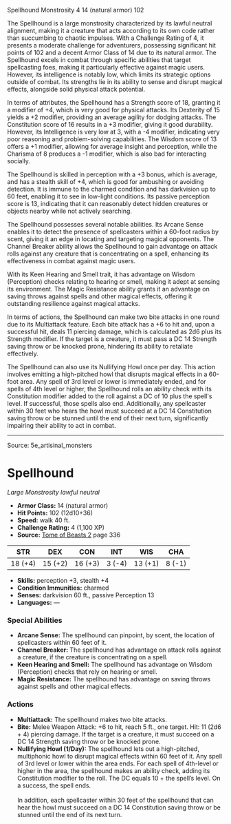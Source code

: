 <MonsterName/>Spellhound</MonsterName>
<CreatureType/>Monstrosity</CreatureType>
<CR/>4</CR>
<AC/>14 (natural armor)</AC>
<HP/>102</HP>
<summary>The Spellhound is a large monstrosity characterized by its lawful neutral alignment, making it a creature that acts according to its own code rather than succumbing to chaotic impulses. With a Challenge Rating of 4, it presents a moderate challenge for adventurers, possessing significant hit points of 102 and a decent Armor Class of 14 due to its natural armor. The Spellhound excels in combat through specific abilities that target spellcasting foes, making it particularly effective against magic users. However, its intelligence is notably low, which limits its strategic options outside of combat. Its strengths lie in its ability to sense and disrupt magical effects, alongside solid physical attack potential.</summary>

<detail>

In terms of attributes, the Spellhound has a Strength score of 18, granting it a modifier of +4, which is very good for physical attacks. Its Dexterity of 15 yields a +2 modifier, providing an average agility for dodging attacks. The Constitution score of 16 results in a +3 modifier, giving it good durability. However, its Intelligence is very low at 3, with a -4 modifier, indicating very poor reasoning and problem-solving capabilities. The Wisdom score of 13 offers a +1 modifier, allowing for average insight and perception, while the Charisma of 8 produces a -1 modifier, which is also bad for interacting socially.

The Spellhound is skilled in perception with a +3 bonus, which is average, and has a stealth skill of +4, which is good for ambushing or avoiding detection. It is immune to the charmed condition and has darkvision up to 60 feet, enabling it to see in low-light conditions. Its passive perception score is 13, indicating that it can reasonably detect hidden creatures or objects nearby while not actively searching.

The Spellhound possesses several notable abilities. Its Arcane Sense enables it to detect the presence of spellcasters within a 60-foot radius by scent, giving it an edge in locating and targeting magical opponents. The Channel Breaker ability allows the Spellhound to gain advantage on attack rolls against any creature that is concentrating on a spell, enhancing its effectiveness in combat against magic users.

With its Keen Hearing and Smell trait, it has advantage on Wisdom (Perception) checks relating to hearing or smell, making it adept at sensing its environment. The Magic Resistance ability grants it an advantage on saving throws against spells and other magical effects, offering it outstanding resilience against magical attacks.

In terms of actions, the Spellhound can make two bite attacks in one round due to its Multiattack feature. Each bite attack has a +6 to hit and, upon a successful hit, deals 11 piercing damage, which is calculated as 2d6 plus its Strength modifier. If the target is a creature, it must pass a DC 14 Strength saving throw or be knocked prone, hindering its ability to retaliate effectively.

The Spellhound can also use its Nullifying Howl once per day. This action involves emitting a high-pitched howl that disrupts magical effects in a 60-foot area. Any spell of 3rd level or lower is immediately ended, and for spells of 4th level or higher, the Spellhound rolls an ability check with its Constitution modifier added to the roll against a DC of 10 plus the spell's level. If successful, those spells also end. Additionally, any spellcaster within 30 feet who hears the howl must succeed at a DC 14 Constitution saving throw or be stunned until the end of their next turn, significantly impairing their ability to act in combat.</detail>



---

Source: 5e_artisinal_monsters

# Spellhound

*Large* *Monstrosity* *lawful neutral*

- **Armor Class:** 14 (natural armor)
- **Hit Points:** 102 (12d10+36)
- **Speed:** walk 40 ft.
- **Challenge Rating:** 4 (1,100 XP)
- **Source:** [Tome of Beasts 2](https://koboldpress.com/kpstore/product/tome-of-beasts-2-for-5th-edition) page 336

| STR | DEX | CON | INT | WIS | CHA |
| --- | --- | --- | --- | --- | --- |
| 18 (+4) | 15 (+2) | 16 (+3) | 3 (-4) | 13 (+1) | 8 (-1) |

- **Skills:** perception +3, stealth +4
- **Condition Immunities:** charmed
- **Senses:** darkvision 60 ft., passive Perception 13
- **Languages:** —

### Special Abilities

- **Arcane Sense:** The spellhound can pinpoint, by scent, the location of spellcasters within 60 feet of it.
- **Channel Breaker:** The spellhound has advantage on attack rolls against a creature, if the creature is concentrating on a spell.
- **Keen Hearing and Smell:** The spellhound has advantage on Wisdom (Perception) checks that rely on hearing or smell.
- **Magic Resistance:** The spellhound has advantage on saving throws against spells and other magical effects.

### Actions

- **Multiattack:** The spellhound makes two bite attacks.
- **Bite:** Melee Weapon Attack: +6 to hit, reach 5 ft., one target. Hit: 11 (2d6 + 4) piercing damage. If the target is a creature, it must succeed on a DC 14 Strength saving throw or be knocked prone.
- **Nullifying Howl (1/Day):** The spellhound lets out a high-pitched, multiphonic howl to disrupt magical effects within 60 feet of it. Any spell of 3rd level or lower within the area ends. For each spell of 4th-level or higher in the area, the spellhound makes an ability check, adding its Constitution modifier to the roll. The DC equals 10 + the spell’s level. On a success, the spell ends.<br><br>In addition, each spellcaster within 30 feet of the spellhound that can hear the howl must succeed on a DC 14 Constitution saving throw or be stunned until the end of its next turn.




